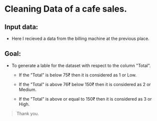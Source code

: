 # Cleaning Data of a cafe sales.

## Input data:

* Here I recieved a data from the billing machine at the previous place.

## Goal:

- To generate a lable for the dataset with respect to the column "Total".
  
  - If the "Total" is below 75₹ then it is considered as 1 or Low.
  
  - If the "Total" is above 76₹ below 150₹ then it is considered as 2 or Medium.
  
  - If the "Total" is above or equal to 150₹ then it is considered as 3 or High.

> Thank you.
